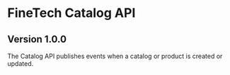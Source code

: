 # FineTech Catalog API

## Version 1.0.0

The Catalog API publishes events when a catalog or product is created or updated.


